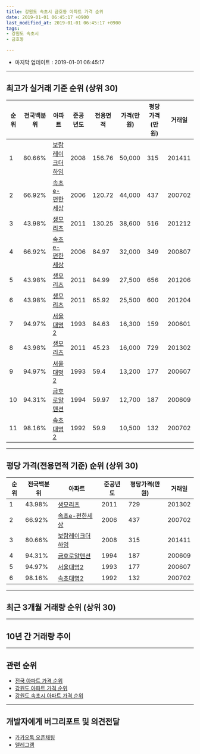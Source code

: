 ```yaml
---
title: 강원도 속초시 금호동 아파트 가격 순위
date: 2019-01-01 06:45:17 +0900
last_modified_at: 2019-01-01 06:45:17 +0900
tags:
- 강원도 속초시
- 금호동

---
```


* 마지막 업데이트 : 2019-01-01 06:45:17

---

## 최고가 실거래 기준 순위 (상위 30)


|순위|전국백분위|아파트|준공년도|전용면적|가격(만원)|평당가격(만원)|거래일|
|---|---|---|---|---|---|---|---|
|1|80.66%|[보람레이크더하임](https://search.naver.com/search.naver?query=%EA%B0%95%EC%9B%90%EB%8F%84+%EC%86%8D%EC%B4%88%EC%8B%9C+%EA%B8%88%ED%98%B8%EB%8F%99+%EB%B3%B4%EB%9E%8C%EB%A0%88%EC%9D%B4%ED%81%AC%EB%8D%94%ED%95%98%EC%9E%84)|2008|156.76|50,000|315|201411|
|2|66.92%|[속초e-편한세상](https://search.naver.com/search.naver?query=%EA%B0%95%EC%9B%90%EB%8F%84+%EC%86%8D%EC%B4%88%EC%8B%9C+%EA%B8%88%ED%98%B8%EB%8F%99+%EC%86%8D%EC%B4%88e-%ED%8E%B8%ED%95%9C%EC%84%B8%EC%83%81)|2006|120.72|44,000|437|200702|
|3|43.98%|[생모리츠](https://search.naver.com/search.naver?query=%EA%B0%95%EC%9B%90%EB%8F%84+%EC%86%8D%EC%B4%88%EC%8B%9C+%EA%B8%88%ED%98%B8%EB%8F%99+%EC%83%9D%EB%AA%A8%EB%A6%AC%EC%B8%A0)|2011|130.25|38,600|516|201212|
|4|66.92%|[속초e-편한세상](https://search.naver.com/search.naver?query=%EA%B0%95%EC%9B%90%EB%8F%84+%EC%86%8D%EC%B4%88%EC%8B%9C+%EA%B8%88%ED%98%B8%EB%8F%99+%EC%86%8D%EC%B4%88e-%ED%8E%B8%ED%95%9C%EC%84%B8%EC%83%81)|2006|84.97|32,000|349|200807|
|5|43.98%|[생모리츠](https://search.naver.com/search.naver?query=%EA%B0%95%EC%9B%90%EB%8F%84+%EC%86%8D%EC%B4%88%EC%8B%9C+%EA%B8%88%ED%98%B8%EB%8F%99+%EC%83%9D%EB%AA%A8%EB%A6%AC%EC%B8%A0)|2011|84.99|27,500|656|201206|
|6|43.98%|[생모리츠](https://search.naver.com/search.naver?query=%EA%B0%95%EC%9B%90%EB%8F%84+%EC%86%8D%EC%B4%88%EC%8B%9C+%EA%B8%88%ED%98%B8%EB%8F%99+%EC%83%9D%EB%AA%A8%EB%A6%AC%EC%B8%A0)|2011|65.92|25,500|600|201204|
|7|94.97%|[서울대명2](https://search.naver.com/search.naver?query=%EA%B0%95%EC%9B%90%EB%8F%84+%EC%86%8D%EC%B4%88%EC%8B%9C+%EA%B8%88%ED%98%B8%EB%8F%99+%EC%84%9C%EC%9A%B8%EB%8C%80%EB%AA%852)|1993|84.63|16,300|159|200601|
|8|43.98%|[생모리츠](https://search.naver.com/search.naver?query=%EA%B0%95%EC%9B%90%EB%8F%84+%EC%86%8D%EC%B4%88%EC%8B%9C+%EA%B8%88%ED%98%B8%EB%8F%99+%EC%83%9D%EB%AA%A8%EB%A6%AC%EC%B8%A0)|2011|45.23|16,000|729|201302|
|9|94.97%|[서울대명2](https://search.naver.com/search.naver?query=%EA%B0%95%EC%9B%90%EB%8F%84+%EC%86%8D%EC%B4%88%EC%8B%9C+%EA%B8%88%ED%98%B8%EB%8F%99+%EC%84%9C%EC%9A%B8%EB%8C%80%EB%AA%852)|1993|59.4|13,200|177|200607|
|10|94.31%|[금호로얄맨션](https://search.naver.com/search.naver?query=%EA%B0%95%EC%9B%90%EB%8F%84+%EC%86%8D%EC%B4%88%EC%8B%9C+%EA%B8%88%ED%98%B8%EB%8F%99+%EA%B8%88%ED%98%B8%EB%A1%9C%EC%96%84%EB%A7%A8%EC%85%98)|1994|59.97|12,700|187|200609|
|11|98.16%|[속초대명2](https://search.naver.com/search.naver?query=%EA%B0%95%EC%9B%90%EB%8F%84+%EC%86%8D%EC%B4%88%EC%8B%9C+%EA%B8%88%ED%98%B8%EB%8F%99+%EC%86%8D%EC%B4%88%EB%8C%80%EB%AA%852)|1992|59.9|10,500|132|200702|


---

## 평당 가격(전용면적 기준) 순위 (상위 30)


|순위|전국백분위|아파트|준공년도|평당가격(만원)|거래일|
|---|---|---|---|---|---|
|1|43.98%|[생모리츠](https://search.naver.com/search.naver?query=%EA%B0%95%EC%9B%90%EB%8F%84+%EC%86%8D%EC%B4%88%EC%8B%9C+%EA%B8%88%ED%98%B8%EB%8F%99+%EC%83%9D%EB%AA%A8%EB%A6%AC%EC%B8%A0)|2011|729|201302|
|2|66.92%|[속초e-편한세상](https://search.naver.com/search.naver?query=%EA%B0%95%EC%9B%90%EB%8F%84+%EC%86%8D%EC%B4%88%EC%8B%9C+%EA%B8%88%ED%98%B8%EB%8F%99+%EC%86%8D%EC%B4%88e-%ED%8E%B8%ED%95%9C%EC%84%B8%EC%83%81)|2006|437|200702|
|3|80.66%|[보람레이크더하임](https://search.naver.com/search.naver?query=%EA%B0%95%EC%9B%90%EB%8F%84+%EC%86%8D%EC%B4%88%EC%8B%9C+%EA%B8%88%ED%98%B8%EB%8F%99+%EB%B3%B4%EB%9E%8C%EB%A0%88%EC%9D%B4%ED%81%AC%EB%8D%94%ED%95%98%EC%9E%84)|2008|315|201411|
|4|94.31%|[금호로얄맨션](https://search.naver.com/search.naver?query=%EA%B0%95%EC%9B%90%EB%8F%84+%EC%86%8D%EC%B4%88%EC%8B%9C+%EA%B8%88%ED%98%B8%EB%8F%99+%EA%B8%88%ED%98%B8%EB%A1%9C%EC%96%84%EB%A7%A8%EC%85%98)|1994|187|200609|
|5|94.97%|[서울대명2](https://search.naver.com/search.naver?query=%EA%B0%95%EC%9B%90%EB%8F%84+%EC%86%8D%EC%B4%88%EC%8B%9C+%EA%B8%88%ED%98%B8%EB%8F%99+%EC%84%9C%EC%9A%B8%EB%8C%80%EB%AA%852)|1993|177|200607|
|6|98.16%|[속초대명2](https://search.naver.com/search.naver?query=%EA%B0%95%EC%9B%90%EB%8F%84+%EC%86%8D%EC%B4%88%EC%8B%9C+%EA%B8%88%ED%98%B8%EB%8F%99+%EC%86%8D%EC%B4%88%EB%8C%80%EB%AA%852)|1992|132|200702|


---

## 최근 3개월 거래량 순위 (상위 30)


<div style="width:100%;">
    <canvas id="deal_count_ranking" height="250"></canvas>
</div>


<script>
new Chart(document.getElementById("deal_count_ranking"), {
    type: 'horizontalBar',
    data: {
        labels: ['속초e-편한세상', '금호로얄맨션', '보람레이크더하임', '생모리츠'],
        datasets: [{
            label: '실거래 수',
            data: [2, 1, 1, 1],
            borderColor: "rgba(255, 0, 128, 1)",
            backgroundColor: "rgba(255, 0, 128, 0.5)",
            fill: false,
        }]
    },
    options: {
        responsive: true,
        title: {
            display: true,
            text: '최근 3개월 거래량 순위'
        },
        tooltips: {
            mode: 'index',
            intersect: false,
            callbacks: {
                title: function(tooltipItems, data) {
                    return "실거래 수:";
                },
                label: function(tooltipItem, data) {
                    return data.labels[tooltipItem.index] + ": " + tooltipItem.xLabel;
                }
            }
        },
        hover: {
            mode: 'nearest',
            intersect: true
        },
        scales: {
            xAxes: [{
                display: true,
                scaleLabel: {
                    display: true,
                    labelString: '실거래 수'
                },
                ticks: {
                    suggestedMin: 0,
                }
            }],
            yAxes: [{
                display: true,
                ticks: {
                    autoSkip: false,
                    callback: function(value, index, values) {
                        if (value.length > 15)
                            return value.substr(0, 13) + "...";
                        else
                            return value;
                    }
                },
                scaleLabel: {
                    display: false,
                }
            }]
        }
    }
});

</script>


---

## 10년 간 거래량 추이


<div style="width:100%;">
    <canvas id="deal_progress" height="250"></canvas>
</div>

<script>
new Chart(document.getElementById("deal_progress"), {
    type: 'line',
    data: {
        labels: ['200901','200902','200903','200904','200905','200906','200907','200908','200909','200910','200911','200912','201001','201002','201003','201004','201005','201006','201007','201008','201009','201010','201011','201012','201101','201102','201103','201104','201105','201106','201107','201108','201109','201110','201111','201112','201201','201202','201203','201204','201205','201206','201207','201208','201209','201210','201211','201212','201301','201302','201303','201304','201305','201306','201307','201308','201309','201310','201311','201312','201401','201402','201403','201404','201405','201406','201407','201408','201409','201410','201411','201412','201501','201502','201503','201504','201505','201506','201507','201508','201509','201510','201511','201512','201601','201602','201603','201604','201605','201606','201607','201608','201609','201610','201611','201612','201701','201702','201703','201704','201705','201706','201707','201708','201709','201710','201711','201712','201801','201802','201803','201804','201805','201806','201807','201808','201809','201810','201811','201812','201901'],
        datasets: [{
            label: '실거래 수',
            pointRadius: 1,
            data: [5, 6, 12, 12, 12, 8, 3, 7, 8, 9, 21, 5, 3, 10, 9, 19, 10, 8, 8, 8, 6, 9, 9, 12, 4, 10, 7, 10, 4, 6, 8, 5, 10, 9, 9, 46, 7, 17, 16, 23, 17, 11, 13, 6, 11, 12, 16, 13, 8, 11, 9, 13, 12, 24, 8, 3, 15, 13, 10, 4, 5, 10, 11, 13, 7, 8, 10, 6, 15, 12, 8, 9, 12, 14, 19, 14, 11, 9, 6, 11, 10, 11, 5, 9, 7, 7, 5, 7, 5, 11, 11, 7, 0, 8, 8, 8, 2, 4, 9, 8, 3, 8, 8, 7, 11, 8, 7, 4, 10, 7, 8, 3, 6, 4, 2, 5, 4, 6, 4, 1, 0],
            borderColor: "rgba(255, 201, 14, 1)",
            backgroundColor: "rgba(255, 201, 14, 0.5)",
            fill: true,
        }]
    },
    options: {
        responsive: true,
        title: {
            display: true,
            text: '10년간 거래량 추이'
        },
        tooltips: {
            mode: 'index',
            intersect: false,
        },
        hover: {
            mode: 'nearest',
            intersect: true
        },
        scales: {
            xAxes: [{
                display: true,
                scaleLabel: {
                    display: true,
                    labelString: '년/월'
                }
            }],
            yAxes: [{
                display: true,
                ticks: {
                    suggestedMin: 0,
                },
                scaleLabel: {
                    display: true,
                    labelString: '실거래 수'
                }
            }]
        }
    }
});

</script>


---

## 관련 순위

- [전국 아파트 가격 순위](https://inasie.github.io/apt-ranking/전국)
- [강원도 아파트 가격 순위](https://inasie.github.io/apt-ranking/강원도)
- [강원도 속초시 아파트 가격 순위](https://inasie.github.io/apt-ranking/강원도-속초시)


---

## 개발자에게 버그리포트 및 의견전달

- [카카오톡 오픈채팅](https://open.kakao.com/o/gLJUAP4)
- [텔레그램](https://t.me/inasie)

